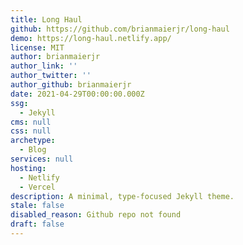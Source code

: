 ```yaml
---
title: Long Haul
github: https://github.com/brianmaierjr/long-haul
demo: https://long-haul.netlify.app/
license: MIT
author: brianmaierjr
author_link: ''
author_twitter: ''
author_github: brianmaierjr
date: 2021-04-29T00:00:00.000Z
ssg:
  - Jekyll
cms: null
css: null
archetype:
  - Blog
services: null
hosting:
  - Netlify
  - Vercel
description: A minimal, type-focused Jekyll theme.
stale: false
disabled_reason: Github repo not found
draft: false
---
```

